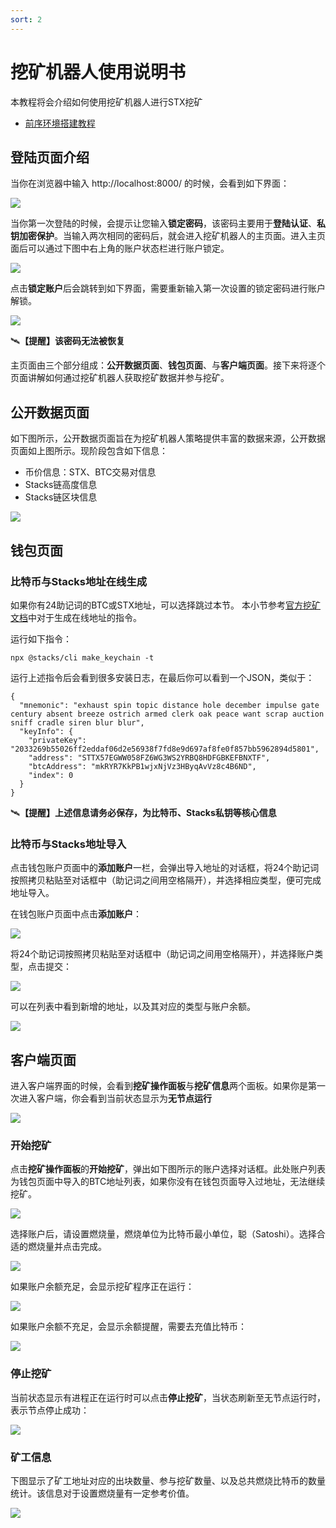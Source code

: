 ```yaml
---
sort: 2
---
```



# 挖矿机器人使用说明书

本教程将会介绍如何使用挖矿机器人进行STX挖矿
- [前序环境搭建教程](../Build-Before-Using/Mining-Bot-Alpha-Tutorial-EN.md)

## 登陆页面介绍

当你在浏览器中输入 http://localhost:8000/ 的时候，会看到如下界面：

![](assets/CN/index/indexPage.png)

当你第一次登陆的时候，会提示让您输入**锁定密码**，该密码主要用于**登陆认证**、**私钥加密保护**。当输入两次相同的密码后，就会进入挖矿机器人的主页面。进入主页面后可以通过下图中右上角的账户状态栏进行账户锁定。

![](assets/CN/index/lockPage1.png)

点击**锁定账户**后会跳转到如下界面，需要重新输入第一次设置的锁定密码进行账户解锁。

![](assets/CN/index/lockPage2.png)

:artificial_satellite:**【提醒】该密码无法被恢复**

主页面由三个部分组成：**公开数据页面**、**钱包页面**、与**客户端页面**。接下来将逐个页面讲解如何通过挖矿机器人获取挖矿数据并参与挖矿。

## 公开数据页面

如下图所示，公开数据页面旨在为挖矿机器人策略提供丰富的数据来源，公开数据页面如上图所示。现阶段包含如下信息：
- 币价信息：STX、BTC交易对信息
- Stacks链高度信息
- Stacks链区块信息

![](assets/CN/publicdata/opendataModule.png)


## 钱包页面

### 比特币与Stacks地址在线生成

如果你有24助记词的BTC或STX地址，可以选择跳过本节。
本小节参考[官方挖矿文档](https://docs.blockstack.org/mining)中对于生成在线地址的指令。

运行如下指令：

``` 
npx @stacks/cli make_keychain -t
```

运行上述指令后会看到很多安装日志，在最后你可以看到一个JSON，类似于：

```
{
  "mnemonic": "exhaust spin topic distance hole december impulse gate century absent breeze ostrich armed clerk oak peace want scrap auction sniff cradle siren blur blur",
  "keyInfo": {
    "privateKey": "2033269b55026ff2eddaf06d2e56938f7fd8e9d697af8fe0f857bb5962894d5801",
    "address": "STTX57EGWW058FZ6WG3WS2YRBQ8HDFGBKEFBNXTF",
    "btcAddress": "mkRYR7KkPB1wjxNjVz3HByqAvVz8c4B6ND",
    "index": 0
  }
}
```
:artificial_satellite:**【提醒】上述信息请务必保存，为比特币、Stacks私钥等核心信息**


### 比特币与Stacks地址导入
点击钱包账户页面中的**添加账户**一栏，会弹出导入地址的对话框，将24个助记词按照拷贝粘贴至对话框中（助记词之间用空格隔开），并选择相应类型，便可完成地址导入。

在钱包账户页面中点击**添加账户**：

![](assets/CN/wallet/importAddress1.png)

将24个助记词按照拷贝粘贴至对话框中（助记词之间用空格隔开），并选择账户类型，点击提交：

![](assets/CN/wallet/importAddress2.png)

可以在列表中看到新增的地址，以及其对应的类型与账户余额。

![](assets/CN/wallet/importAddress3.png)

## 客户端页面

进入客户端界面的时候，会看到**挖矿操作面板**与**挖矿信息**两个面板。如果你是第一次进入客户端，你会看到当前状态显示为**无节点运行**

![](assets/CN/client/clientPage.png)

### 开始挖矿

点击**挖矿操作面板**的**开始挖矿**，弹出如下图所示的账户选择对话框。此处账户列表为钱包页面中导入的BTC地址列表，如果你没有在钱包页面导入过地址，无法继续挖矿。

![](assets/CN/client/startMining1.png)

选择账户后，请设置燃烧量，燃烧单位为比特币最小单位，聪（Satoshi）。选择合适的燃烧量并点击完成。

![](assets/CN/client/startMining2.png)

如果账户余额充足，会显示挖矿程序正在运行：

![](assets/CN/client/startMining3.png)

如果账户余额不充足，会显示余额提醒，需要去充值比特币：

![](assets/CN/client/balanceNotification.png)

### 停止挖矿

当前状态显示有进程正在运行时可以点击**停止挖矿**，当状态刷新至无节点运行时，表示节点停止成功：

![](assets/CN/client/stopMining.png)

### 矿工信息

下图显示了矿工地址对应的出块数量、参与挖矿数量、以及总共燃烧比特币的数量统计。该信息对于设置燃烧量有一定参考价值。

![](assets/CN/client/minerInfo.png)